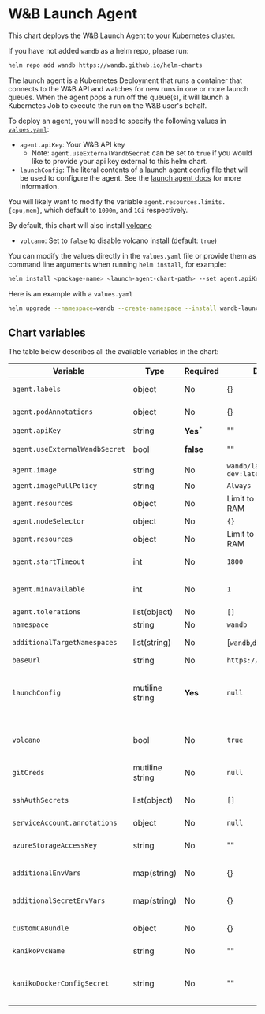 # W&B Launch Agent

This chart deploys the W&B Launch Agent to your Kubernetes cluster.

If you have not added `wandb` as a helm repo, please run:

```bash
helm repo add wandb https://wandb.github.io/helm-charts
```

The launch agent is a Kubernetes Deployment that runs a container that connects to the W&B API and watches for new runs in one or more launch queues. When the agent pops a run off the queue(s), it will launch a Kubernetes Job to execute the run on the W&B user's behalf.

To deploy an agent, you will need to specify the following values in [`values.yaml`](values.yaml):

- `agent.apiKey`: Your W&B API key
  - Note: `agent.useExternalWandbSecret` can be set to `true` if you would like to provide your api key external to this helm chart.
- `launchConfig`: The literal contents of a launch agent config file that will be used to configure the agent. See the [launch agent docs](https://docs.wandb.ai/guides/launch/run-agent) for more information.

You will likely want to modify the variable `agent.resources.limits.{cpu,mem}`, which default to `1000m`, and `1Gi` respectively.

By default, this chart will also install [volcano](https://volcano.sh)

- `volcano`: Set to `false` to disable volcano install (default: `true`)

You can modify the values directly in the `values.yaml` file or provide them as command line arguments when running `helm install`, for example:

```bash
helm install <package-name> <launch-agent-chart-path> --set agent.apiKey=<your-api-key>
```

Here is an example with a `values.yaml`

```bash
helm upgrade --namespace=wandb --create-namespace --install wandb-launch wandb/launch-agent -f ./values.yaml
```

## Chart variables

The table below describes all the available variables in the chart:

| Variable                       | Type            | Required             | Default                         | Description                                                                                                                                                            |
|--------------------------------|-----------------|----------------------|---------------------------------|------------------------------------------------------------------------------------------------------------------------------------------------------------------------|
| `agent.labels`                 | object          | No                   | {}                              | Labels that will be added to the agent deployment.                                                                                                                     |
| `agent.podAnnotations`         | object          | No                   | {}                              | Annotations that will be added to the agent pods.                                                                                                                      |
| `agent.apiKey`                 | string          | **Yes**<sup>\*</sup> | ""                              | W&B API key to be used by the agent.                                                                                                                                   |
| `agent.useExternalWandbSecret` | bool            | **false**            | ""                              | Used to indicate you want to provide the api key secret external to this chart.                                                                                        |
| `agent.image`                  | string          | No                   | `wandb/launch-agent-dev:latest` | Container image for the agent.                                                                                                                                         |
| `agent.imagePullPolicy`        | string          | No                   | `Always`                        | Pull policy for the agent container image.                                                                                                                             |
| `agent.resources`              | object          | No                   | Limit to 1 CPU, 1Gi RAM         | Pod spec resources block for the agent.                                                                                                                                |
| `agent.nodeSelector`           | object          | No                   | `{}`                            | Node selector for the agent pod.                                                                                                                                       |
| `agent.resources`              | object          | No                   | Limit to 1 CPU, 1Gi RAM         | Pod spec resources block for the agent. true                                                                                                                           |
| `agent.startTimeout`           | int             | No                   | `1800`                          | Timeout in seconds that the agent will wait for a job to start before timing out.                                                                                      |
| `agent.minAvailable`           | int             | No                   | `1`                             | Keep at 1 to prevent voluntary disruptions of the agent pod. Set to 0 to enable voluntary disruptions.                                                                 |
| `agent.tolerations`            | list(object)    | No                   | `[]`                            | Tolerations for the agent pod.                                                                                                                                         |
| `namespace`                    | string          | No                   | `wandb`                         | The namespace to deploy the agent into.                                                                                                                                |
| `additionalTargetNamespaces`   | list(string)    | No                   | [`wandb`,`default`]             | A list of namespaces the agent can run jobs in.                                                                                                                        |
| `baseUrl`                      | string          | No                   | `https://api.wandb.ai`          | URL of your W&B server api.                                                                                                                                            |
| `launchConfig`                 | mutiline string | **Yes**              | `null`                          | This should be set to the literal contents of your launch agent config. See the agent setup docs for details: https://docs.wandb.ai/guides/launch/setup-agent-advanced |
| `volcano`                      | bool            | No                   | `true`                          | Controls whether the volcano scheduler should be installed in your cluster along with the agent. Set to `false` to disable volcano installation.                       |
| `gitCreds`                     | mutiline string | No                   | `null`                          | Contents of a git credentials file.                                                                                                                                    |
| `sshAuthSecrets`               | list(object)    | No                   | `[]`                            | Name of secret containing an ssh-auth kubernetes secret and the associated host for the ssh key.                                                                       |
| `serviceAccount.annotations`   | object          | No                   | `null`                          | Annotations for the wandb service account.                                                                                                                             |
| `azureStorageAccessKey`        | string          | No                   | ""                              | Azure storage access key required for kaniko to acces build contexts in azure blob storage.                                                                            |
| `additionalEnvVars`            | map(string)     | No                   | {}                              | Map with environment variables to be set in the Launch Agent pod.                                                                                                      |
| `additionalSecretEnvVars`      | map(string)     | No                   | {}                              | Map with environment variables to be stored in the `launch-agent-secret-env-vars` secret and set in the Launch Agent Pod                                               |
| `customCABundle`               | object          | No                   | {}                              | ConfigMap name and key with the CA Bundle content                                                                                                                      |
| `kanikoPvcName`                | string          | No                   | ""                              | Name of a PVC to pass build contexts from the agent to kaniko build containers.                                                                                        |
| `kanikoDockerConfigSecret`     | string          | No                   | ""                              | Name of a kubernetes.io/dockerconfigjson secret that will be mounted in kaniko containers to grant access to private registries.                                       |
